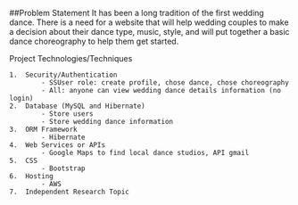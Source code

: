 ##Problem Statement
It has been a long tradition of the first wedding dance. There is a need for a website that will help wedding couples 
to make a decision about their dance type, music, style, and will put together a basic dance choreography to help 
them get started. 

Project Technologies/Techniques
    
    1.	Security/Authentication 
            - SSUser role: create profile, chose dance, chose choreography
        	- All: anyone can view wedding dance details information (no login)
    2.	Database (MySQL and Hibernate)
        	- Store users 
        	- Store wedding dance information
    3.	ORM Framework 
        	- Hibernate
    4.	Web Services or APIs
        	- Google Maps to find local dance studios, API gmail 
    5.	CSS
        	- Bootstrap
    6.	Hosting 
        	- AWS
    7.	Independent Research Topic
